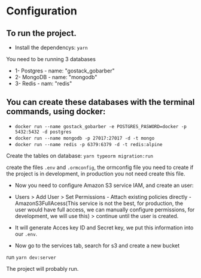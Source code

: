 # Configuration

## To run the project.

- Install the dependencys:
`yarn`

You need to be running 3 databases
- 1- Postgres - name: "gostack_gobarber"
- 2- MongoDB - name: "mongodb"
- 3- Redis - nam: "redis"

## You can create these databases with the terminal commands, using docker:
- `docker run --name gostack_gobarber -e POSTGRES_PASWORD=docker -p 5432:5432 -d postgres`
- `docker run --name mongodb -p 27017:27017 -d -t mongo`
- `docker run --name redis -p 6379:6379 -d -t redis:alpine`

Create the tables on database:
`yarn typeorm migration:run`

create the files `.env` and `.ormconfig`, the ormconfig file you need to create if the project is in development, in production you not need create this file.

- Now you need to configure Amazon S3 service IAM, and create an user:
- Users > Add User > Set Permissions - Attach existing policies directly - AmazonS3FullAcess(This service is not the best, for production, the user would have full access, we can manually configure permissions, for development, we will use this) > continue until the user is created.

- It will generate Acces key ID and Secret key, we put this information into our `.env`.

- Now go to the services tab, search for s3 and create a new bucket

run `yarn dev:server`

The project will probably run.
